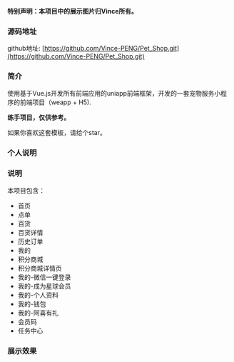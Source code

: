 
**特别声明：本项目中的展示图片归Vince所有。**

### 源码地址

github地址: [https://github.com/Vince-PENG/Pet_Shop.git](https://github.com/Vince-PENG/Pet_Shop.git)

### 简介

使用基于Vue.js开发所有前端应用的uniapp前端框架，开发的一套宠物服务小程序的前端项目（weapp + H5).

**练手项目，仅供参考。**

如果你喜欢这套模板，请给个star。

### 个人说明

### 说明

本项目包含：

- 首页
- 点单
- 百货
- 百货详情
- 历史订单
- 我的
- 积分商城
- 积分商城详情页
- 我的-微信一键登录
- 我的-成为星球会员
- 我的-个人资料
- 我的-钱包
- 我的-阿喜有礼
- 会员码
- 任务中心

### 展示效果


